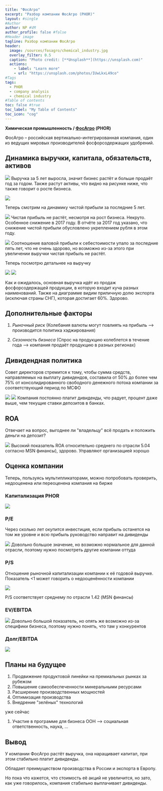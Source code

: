 ```yaml
---
title: "ФосАгро"
excerpt: "Разбор компании ФосАгро (PHOR)"
layout: #single
#Author
author: NP #VM
author_profile: false #false
#Header image
tagline: Разбор компании ФосАгро
header:
  image: /sources/fosagro/chemical_industry.jpg
  overlay_filter: 0.5
  caption: "Photo credit: [**Unsplash**](https://unsplash.com)"
  actions:
    - label: "Learn more"
    - url: "https://unsplash.com/photos/IUwLkxL49co"
#Tags
tags:
  - PHOR
  - company analysis
  - chemical industry
#Table of contents
toc: false #true
toc_label: "My Table of Contents"
toc_icon: "cog"
---
```



**Химическая промышленность / [ФосАгро](https://www.phosagro.ru/) (PHOR)**

ФосАгро – российская вертикально-интегрированная компания, один из ведущих мировых производителей фосфорсодержащих удобрений.

## Динамика выручки, капитала, обязательств, активов

![](../sources/fosagro/revenue.png)
Выручка за 5 лет выросла, значит бизнес растёт и больше продаёт год за годом.
Также растут активы, что видно на рисунке ниже, что также говорит о росте бизнеса.

![](../sources/fosagro/assets.png)

Теперь смотрим на динамику чистой прибыли за последние 5 лет.

![](../sources/fosagro/net_profit.png)
Чистая прибыль не растёт, несмотря на рост бизнеса. Некруто.
Особенное снижение в 2017 году.
В отчёте за 2017 год указано, что снижение чистой прибыли обусловлено укреплением рубля в этом году.

![](../sources/fosagro/revenue_cost_price.png)
Соотношение валовой прибыли к себестоимости упало за последние пять лет, что не очень здорово, но возможно из-за этого при увеличении выручки чистая прибыль не растёт.

Теперь посмотрю детальнее на выручку

![](../sources/fosagro/revenue_export.png)
![](../sources/fosagro/revenue_kind.png)

Как и ожидалось, основная выручка идёт из продаж фосфорсодержащей продукции, в которую входит куча разных наименований.
Также на диаграмме видим приличную долю экспорта (исключая страны СНГ), которая достигает 60%. Здорово.

## Дополнительные факторы

1. *Рыночный риск*
    (Колебания валюты могут повлиять на прибыль --> производится политика хэджирования)
    
1. *Сезонность бизнеса*
    (Спрос на продукцию колеблется в течение года --> компания продаёт продукцию в разных регионах)

## Дивидендная политика

Совет директоров стремится к тому, чтобы сумма средств, направляемых на выплату дивидендов, составила от 50% до более чем 75% от  консолидированного  свободного  денежного  потока  компании  за соответствующий период по МСФО

![](../sources/fosagro/dividend_share.png)
![](../sources/fosagro/dividend_share_percent.png)
Компания постоянно платит дивиденды, что радует, процент даже выше, чем текущие ставки депозитов в банках.

## ROA

Отвечает на вопрос, выгоднее ли "владельцу" всё продать и положить деньги на депозит?

![](../sources/fosagro/ROA.png)
Высокий показатель ROA относительно среднего по отрасли 5.04 согласно MSN финансы), здорово.
Управляют организацией хорошо

## Оценка компании

Теперь, пользуясь мультипликаторами, можно попробовать проверить, недооценена или переоценена компания на бирже

### Капитализация PHOR

![](../sources/fosagro/capitalization.png)

### P/E
Через сколько лет окупится инвестиция, если прибыль останется на том же уровне и всю прибыль руководство направит на дивиденды

![](../sources/fosagro/PE.png)
Довольно большое значение, но возможно нормальное для данной отрасли, поэтому нужно посмотреть другие компании оттуда

### P/S
Отношение рыночной капитализации компании к её годовой выручке. 
Показатель <1 может говорить о недооценённости компании

![](../sources/fosagro/PS.png)

P/S соответствует среднему по отрасли 1.42 (MSN финансы)

### EV/EBITDA

![](../sources/fosagro/EV_EBITDA.png)
Довольно большой показатель, но опять же возможно из-за специфики бизнеса, поэтому нужно понять, что там у конкурентов

### Долг/EBITDA
![](../sources/fosagro/Debt_EBITDA.png)

## Планы на будущее

1. Продвижение продуктовой линейки на премиальных рынках за рубежом
1. Повышение самообеспеченности минеральными ресурсами 
1. Расширение производственных мощностей
1. Оптимизация производства
1. Внедрение "зелёных" технологий

уже сейчас
1. Участие в программе для бизнеса ООН --> социальная ответственность, наука, ...

## Вывод

У компании ФосАгро растёт выручка, она наращивает капитал, при этом стабильно платит дивиденды.

Обладает преимуществом производства в России и экспорта в Европу.

Но пока что кажется, что стоимость её акций не увеличится, но зато, как уже говорилось, компания стабильно выплачивает дивиденды.